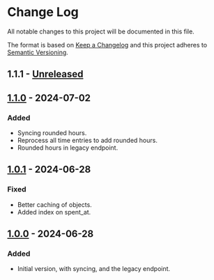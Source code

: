 # Change Log

All notable changes to this project will be documented in this file.

The format is based on [Keep a Changelog](https://keepachangelog.com/)
and this project adheres to [Semantic Versioning](https://semver.org/).


## 1.1.1 - [Unreleased]

## [1.1.0] - 2024-07-02

### Added
- Syncing rounded hours.
- Reprocess all time entries to add rounded hours.
- Rounded hours in legacy endpoint.

## [1.0.1] - 2024-06-28

### Fixed
- Better caching of objects.
- Added index on spent_at.

## [1.0.0] - 2024-06-28

### Added
- Initial version, with syncing, and the legacy endpoint.

<!-- links -->
[Unreleased]: https://github.com/reload/combine.git/compare/v1.1.0...HEAD
[1.1.0]: https://github.com/reload/combine.git/compare/v1.0.1...v1.1.0
[1.0.1]: https://github.com/reload/combine.git/compare/v1.0.0...v1.0.1
[1.0.0]: https://github.com/reload/combine.git/releases/tag/v1.0.0
